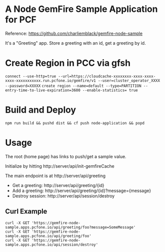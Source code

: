 # A Node GemFire Sample Application for PCF

Reference: https://github.com/charliemblack/gemfire-node-sample

It's a "Greeting" app.  Store a greeting with an id, get a greeting by id.  

# Create Region in PCC via gfsh

`connect --use-http=true --url=https://cloudcache-xxxxxxxx-xxxx-xxxx-xxxx-xxxxxxxxxxx.run.pcfone.io/gemfire/v1 --user=cluster_operator_XXXX --password=XXXXX`
`create region --name=default --type=PARTITION --entry-time-to-live-expiration=3600 --enable-statistics= true`

# Build and Deploy
`npm run build && pushd dist && cf push node-application && popd
`
# Usage

The root (home page) has links to push/get a sample value.   

Initialize by hitting http://server/api/init-gemfireCache

The main endpoint is at http://server/api/greeting

- Get a greeting: http://server/api/greeting/{id}
- Add a greeting: http://server/api/greeting/{id}?message={message}
- Destroy session: http://server/api/session/destroy


## Curl Example

```
curl -X GET 'https://gemfire-node-sample.apps.pcfone.io/api/greeting/foo?message=SomeMessage'  
curl -X GET 'https://gemfire-node-sample.apps.pcfone.io/api/greeting/foo'
curl -X GET 'https://gemfire-node-sample.apps.pcfone.io/api/session/destroy'
```


